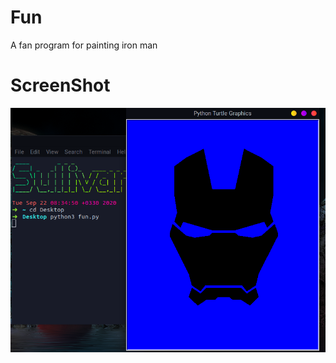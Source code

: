 # Fun
A fan program for painting iron man

# ScreenShot
![Fun screenshot](https://github.com/Epic-R-R/Fun/blob/Sullivan/Screen.png?raw=true)
